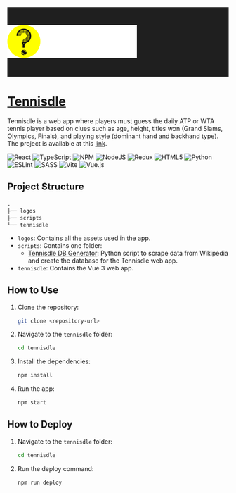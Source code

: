 <div align="center">
   <div style="display: flex; padding-block: 40px; margin-bottom: 20px; background-color: #1f1f1f">
      <picture>
         <source media="(prefers-color-scheme: dark)" srcset="./logos/logo_dark.png">
         <source media="(prefers-color-scheme: light)" srcset="./logos/logo_light.png">
         <img alt="logo" src="./logos/logo_dark.png" height="75">
      </picture>
   </div>
</div>

# [Tennisdle](https://tennisdle.pivi.dev/)

Tennisdle is a web app where players must guess the daily ATP or WTA tennis player based on clues such as age, height, titles won (Grand Slams, Olympics, Finals), and playing style (dominant hand and backhand type). The project is available at this [link](https://tennisdle.pivi.dev/).

![React](https://img.shields.io/badge/react-%2320232a.svg?style=for-the-badge&logo=react&logoColor=%2361DAFB) ![TypeScript](https://img.shields.io/badge/typescript-%23007ACC.svg?style=for-the-badge&logo=typescript&logoColor=white) ![NPM](https://img.shields.io/badge/NPM-%23CB3837.svg?style=for-the-badge&logo=npm&logoColor=white) ![NodeJS](https://img.shields.io/badge/node.js-6DA55F?style=for-the-badge&logo=node.js&logoColor=white) ![Redux](https://img.shields.io/badge/redux-%23593d88.svg?style=for-the-badge&logo=redux&logoColor=white) ![HTML5](https://img.shields.io/badge/html5-%23E34F26.svg?style=for-the-badge&logo=html5&logoColor=white) ![Python](https://img.shields.io/badge/python-3670A0?style=for-the-badge&logo=python&logoColor=ffdd54) ![ESLint](https://img.shields.io/badge/ESLint-4B3263?style=for-the-badge&logo=eslint&logoColor=white) ![SASS](https://img.shields.io/badge/SASS-hotpink.svg?style=for-the-badge&logo=SASS&logoColor=white) ![Vite](https://img.shields.io/badge/vite-%23646CFF.svg?style=for-the-badge&logo=vite&logoColor=white) ![Vue.js](https://img.shields.io/badge/vuejs-%2335495e.svg?style=for-the-badge&logo=vuedotjs&logoColor=%234FC08D)

## Project Structure

```text
.
├── logos
├── scripts
└── tennisdle
```

- `logos`: Contains all the assets used in the app.
- `scripts`: Contains one folder:
  - [Tennisdle DB Generator](./scripts/tennisdle-db-generator/README.md): Python script to scrape data from Wikipedia and create the database for the Tennisdle web app.
- `tennisdle`: Contains the Vue 3 web app.

## How to Use

1. Clone the repository:
   ```bash
   git clone <repository-url>
   ```
2. Navigate to the `tennisdle` folder:
   ```bash
   cd tennisdle
   ```
3. Install the dependencies:
   ```bash
   npm install
   ```
4. Run the app:
   ```bash
   npm start
   ```

## How to Deploy

1. Navigate to the `tennisdle` folder:
   ```bash
   cd tennisdle
   ```
2. Run the deploy command:
   ```bash
   npm run deploy
   ```
